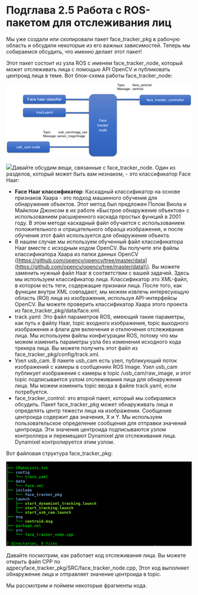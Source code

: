 # Подглава 2.5 Работа с ROS-пакетом для отслеживания лиц

Мы уже создали или скопировали пакет face\_tracker\_pkg в рабочую область и обсудили некоторые из его важных зависимостей. Теперь мы собираемся обсудить, что именно делает этот пакет!  


Этот пакет состоит из узла ROS с именем face\_tracker\_node, который может отслеживать лица с помощью API OpenCV и публиковать центроид лица в теме. Вот блок-схема работы face\_tracker\_node:

![&#x420;&#x438;&#x441;&#x443;&#x43D;&#x43E;&#x43A; 15: &#x411;&#x43B;&#x43E;&#x43A;-&#x441;&#x445;&#x435;&#x43C;&#x430; face\_tracker\_node](../../.gitbook/assets/image%20%2814%29.png)

![](file:///C:/Users/MICHAE~1/AppData/Local/Temp/msohtmlclip1/01/clip_image003.jpg)Давайте обсудим вещи, связанные с face\_tracker\_node. Один из разделов, который может быть вам незнаком, - это классификатор Face Haar:

* **Face** **Haar** **классификатор**: Каскадный классификатор на основе признаков Хаара - это подход машинного обучения для обнаружения объектов. Этот метод был предложен Полом Виола и Майклом Джонсом в их работе «Быстрое обнаружение объектов» с использованием расширенного каскада простых функций в 2001 году. В этом методе каскадный файл обучается с использованием положительного и отрицательного образца изображения, и после обучения этот файл используется для обнаружения объекта.
* В нашем случае мы используем обученный файл классификатора Haar вместе с исходным кодом OpenCV. Вы получите эти файлы классификатора Хаара из папки данных OpenCV \([https://github.com/opencv/opencv/tree/master/data](https://github.com/opencv/opencv/tree/master/data)\). Вы можете заменить нужный файл Haar в соответствии с вашей задачей. Здесь мы используем классификатор лица. Классификатор это XML-файл, в котором есть теги, содержащие признаки лица. После того, как функции внутри XML совпадают, мы можем извлечь интересующую область \(ROI\) лица из изображения, используя API-интерфейсы OpenCV. Вы можете проверить классификатор Хаара этого проекта из face\_tracker\_pkg/data/face.xml.
* track.yaml: Это файл параметров ROS, имеющий такие параметры, как путь к файлу Haar, topic входного изображения, topic выходного изображения и флаги для включения и отключения отслеживания лица. Мы используем файлы конфигурации ROS, потому что мы можем изменить параметры узла без изменения исходного кода трекера лица. Вы можете получить этот файл из face\_tracker\_pkg/config/track.xml.
*  Узел usb\_cam. В пакете usb\_cam есть узел, публикующий поток изображений с камеры в сообщениях ROS Image. Узел usb\_cam публикует изображения с камеры в topic /usb\_cam/raw\_image, и этот topic подписывается узлом отслеживания лица для обнаружения лица. Мы можем изменить topic ввода в файле track.yaml, если потребуется.
* face\_tracker\_control: это второй пакет, который мы собираемся обсудить. Пакет face\_tracker\_pkg может обнаруживать лица и определять центр тяжести лица на изображении. Сообщение центроида содержит два значения, X и Y. Мы используем пользовательское определение сообщения для отправки значений центроида. Эти значения центроида подписываются узлом контроллера и перемещают Dynamixel для отслеживания лица. Dynamixel контролируется этим узлом.

Вот файловая структура face\_tracker\_pkg:

![&#x420;&#x438;&#x441;&#x443;&#x43D;&#x43E;&#x43A; 16: &#x424;&#x430;&#x439;&#x43B;&#x43E;&#x432;&#x430;&#x44F; &#x441;&#x442;&#x440;&#x443;&#x43A;&#x442;&#x443;&#x440;&#x430; face\_tracker\_pkg](../../.gitbook/assets/image%20%284%29.png)

Давайте посмотрим, как работает код отслеживания лица. Вы можете открыть файл CPP по адресуface\_tracker\_pkg/SRC/face\_tracker\_node.cpp, Этот код выполняет обнаружение лица и отправляет значение центроида в topic.

Мы рассмотрим и поймем некоторые фрагменты кода.

